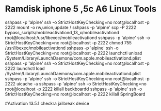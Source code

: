 # Ramdisk iphone  5 ,5c A6 Linux Tools

sshpass -p 'alpine' ssh -o StrictHostKeyChecking=no root@localhost -p 2222 mount -o rw,union,update /
sshpass -p 'alpine' scp -P 2222 bypass_scripts/mobileactivationd_13_x/mobileactivationd root@localhost:/usr/libexec/mobileactivationd
sshpass -p 'alpine' ssh -o StrictHostKeyChecking=no root@localhost -p 2222 chmod 755 /usr/libexec/mobileactivationd
sshpass -p 'alpine' ssh -o StrictHostKeyChecking=no root@localhost -p 2222 launchctl unload /System/Library/LaunchDaemons/com.apple.mobileactivationd.plist
sshpass -p 'alpine' ssh -o StrictHostKeyChecking=no root@localhost -p 2222 launchctl load /System/Library/LaunchDaemons/com.apple.mobileactivationd.plist
sshpass -p 'alpine' ssh -o StrictHostKeyChecking=no root@localhost -p 2222 uicache -a
sshpass -p 'alpine' ssh -o StrictHostKeyChecking=no root@localhost -p 2222 killall backboardd
sshpass -p 'alpine' ssh -o StrictHostKeyChecking=no root@localhost -p 2222 killall SpringBoard


#Activation 13.5.1 checkra jailbreak device 
